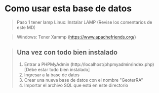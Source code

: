 <h1>Como usar esta base de datos</h1>

> Paso 1 tener lamp
> Linux:
> Instalar LAMP (Revise los comentarios de este MD)
<!-- 

Install LAMP native in linux

- [] https://www.youtube.com/watch?v=ocwukh0gs8w&t=400s
In synaptics install

apache2
mysql-server
mysql-client
phpmyadmin

https://www.youtube.com/watch?v=MX4a8HSPR_8
CREAR USUARIO PARA PHPMYADMIN

sudo mysql -u root -p

CREATE USER 'USER'@'%' IDENTIFIED BY 'PASSWORD';

In this case
User:       USER
Password:   PASSWORD

GRANT ALL PRIVILEGES ON * . * TO 'USER'@'%';

 -->

> Windows:
> Tener Xammp (https://www.apachefriends.org/)

> <h2>Una vez con todo bien instalado</h2>
> 
> 1. Entrar a PHPMyAdmin (http://localhost/phpmyadmin/index.php) [Debe estar todo bien instalado]
> 2. Ingresar a la base de datos
> 3. Crear una nueva base de datos con el nombre "GeoterRA"
> 4. Importar el archivo SQL que está en este directorio